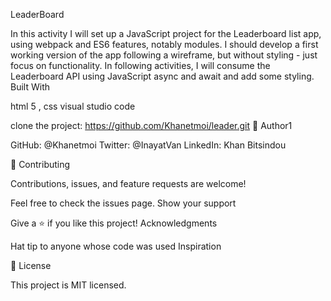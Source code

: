 LeaderBoard

In this activity I will set up a JavaScript project for the Leaderboard list app, using webpack and ES6 features, notably modules. I should develop a first working version of the app following a wireframe, but without styling - just focus on functionality. In following activities, I will consume the Leaderboard API using JavaScript async and await and add some styling.
Built With

html 5 , css
visual studio code

clone the project: https://github.com/Khanetmoi/leader.git
👤 Author1

GitHub: @Khanetmoi
Twitter: @InayatVan
LinkedIn: Khan Bitsindou

🤝 Contributing

Contributions, issues, and feature requests are welcome!

Feel free to check the issues page. Show your support

Give a ⭐️ if you like this project! Acknowledgments

Hat tip to anyone whose code was used
Inspiration

📝 License

This project is MIT licensed.
